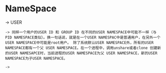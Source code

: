 # NameSpace #

-> USER

	-> 同样一个用户的USER ID 和 GROUP ID 在不同的USER NAMESPACE中可能不一样（与PID NAMESPACE类似）。换一句话说，就是在一个USER NAMESPAC中是普通用户，在另外一个 USER NAMESPACE中可能是root用户。 除了系统默认USER NAMESPACE外，所有的USER NAMESPACE都有一个父 USER NAMESPACE。在一个进程中，调用unshare或者clone 创建新的USER NAMESAPCE时，当前进程的USER NAMESPACE为父 USER NAMESPACE，新的USER NAMESPACE为子USER NAMESPACE。

	-> 